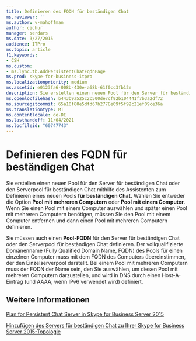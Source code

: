 ```yaml
---
title: Definieren des FQDN für beständigen Chat
ms.reviewer: ''
ms.author: v-mahoffman
author: cichur
manager: serdars
ms.date: 3/27/2015
audience: ITPro
ms.topic: article
f1.keywords:
- CSH
ms.custom:
- ms.lync.tb.AddPersistentChatFqdnPage
ms.prod: skype-for-business-itpro
ms.localizationpriority: medium
ms.assetid: e0123fa6-008b-430e-a68b-61f0cc3fb12e
description: Sie erstellen einen neuen Pool für den Server für beständigen Chat oder den Serverpool für beständigen Chat mithilfe des Assistenten zum Definieren eines neuen Pools für beständigen Chat. Wählen Sie entweder die Option Pool mit mehreren Computern oder Pool mit einem Computer. Wenn Sie einen Pool mit einem Computer auswählen und später einen Pool mit mehreren Computern benötigen, müssen Sie den Pool mit einem Computer entfernen und dann einen Pool mit mehreren Computern definieren.
ms.openlocfilehash: b443b9a525c2c500de7cf92b104441f7b3a2df72
ms.sourcegitcommit: 65a10f80e5dfd67b2778e09f5f92c21ef09ce36a
ms.translationtype: MT
ms.contentlocale: de-DE
ms.lasthandoff: 11/04/2021
ms.locfileid: "60747743"
---
```

# <a name="define-persistent-chat-fqdn"></a>Definieren des FQDN für beständigen Chat
 
Sie erstellen einen neuen Pool für den Server für beständigen Chat oder den Serverpool für beständigen Chat mithilfe des Assistenten zum Definieren eines neuen Pools **für beständigen Chat.** Wählen Sie entweder die Option **Pool mit mehreren Computern** oder **Pool mit einem Computer**. Wenn Sie einen Pool mit einem Computer auswählen und später einen Pool mit mehreren Computern benötigen, müssen Sie den Pool mit einem Computer entfernen und dann einen Pool mit mehreren Computern definieren.
  
Sie müssen auch einen **Pool-FQDN** für den Server für beständigen Chat oder den Serverpool für beständigen Chat definieren. Der vollqualifizierte Domänenname (Fully Qualified Domain Name, FQDN) des Pools für einen einzelnen Computer muss mit dem FQDN des Computers übereinstimmen, der den Einzelserverpool darstellt. Bei einem Pool mit mehreren Computern muss der FQDN der Name sein, den Sie auswählen, um diesen Pool mit mehreren Computern darzustellen, und wird in DNS durch einen Host-A-Eintrag (und AAAA, wenn IPv6 verwendet wird) definiert.
  
## <a name="see-also"></a>Weitere Informationen

[Plan for Persistent Chat Server in Skype for Business Server 2015](../../plan-your-deployment/persistent-chat-server/persistent-chat-server.md)
  
[Hinzufügen des Servers für beständigen Chat zu Ihrer Skype for Business Server 2015-Topologie](../../deploy/deploy-persistent-chat-server/add-persistent-chat-server.md)
